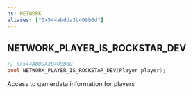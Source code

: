 ```yaml
---
ns: NETWORK
aliases: ["0x544abdda3b409b6d"]
---
```

## NETWORK_PLAYER_IS_ROCKSTAR_DEV

```c
// 0x544ABDDA3B409B6D
bool NETWORK_PLAYER_IS_ROCKSTAR_DEV(Player player);
```

Access to gamerdata information for players

